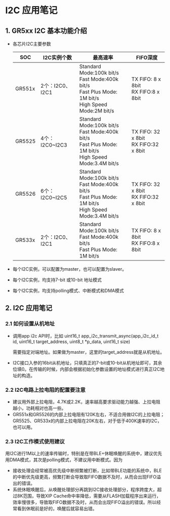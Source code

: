 # I2C 应用笔记 #


## 1. GR5xx I2C 基本功能介绍

- 各芯片I2C主要参数

  | SOC    | I2C实例个数     | 最高速率                                                     | FIFO深度                                  |
  | ------ | --------------- | ------------------------------------------------------------ | ----------------------------------------- |
  | GR551x | 2个：I2C0、I2C1 | Standard Mode:100k bit/s<br />Fast Mode:400k bit/s<br />Fast Plus Mode: 1M bit/s<br />High Speed Mode:2M bit/s | TX FIFO: 8 x 8bit<br />RX FIFO:8 x 8bit   |
  | GR5525 | 4个：I2C0~I2C3  | Standard Mode:100k bit/s<br />Fast Mode:400k bit/s<br />Fast Plus Mode: 1M bit/s<br />High Speed Mode:3.4M bit/s | TX FIFO: 32 x 8bit<br />RX FIFO:32 x 8bit |
  | GR5526 | 6个：I2C0~I2C5  | Standard Mode:100k bit/s<br />Fast Mode:400k bit/s<br />Fast Plus Mode: 1M bit/s<br />High Speed Mode:3.4M bit/s | TX FIFO: 32 x 8bit<br />RX FIFO:32 x 8bit |
  | GR533x | 2个：I2C0、I2C1 | Standard Mode:100k bit/s<br />Fast Mode:400k bit/s<br />Fast Plus Mode: 1M bit/s | TX FIFO: 8 x 8bit<br />RX FIFO:8 x 8bit   |

- 每个I2C实例，可以配置为master，也可以配置为slaver。

- 每个I2C实例，均支持7-bit 或10-bit 地址模式

- 每个I2C实例，均支持polling模式、中断模式和DMA模式



## 2. I2C 应用笔记

### 2.1 如何设置从机地址

- 调用app i2c API时，比如
  uint16_t app_i2c_transmit_async(app_i2c_id_t id, uint16_t target_address, uint8_t *p_data, uint16_t size)

  需要指定对端地址。如果做为master，这里的target_address就是从机地址。

- I2C接口入参的16bit从机地址，只填真正的7-bit或10-bit从机地址即可，其余位填0。在传输的时候，内部会根据初始化参数设置的地址模式进行真正I2C地址的构造。

### 2.2 I2C电路上拉电阻的配置要注意

- 建议用外部上拉电阻，4.7K或2.2K，速率越高要求驱动能力越强、上拉电阻越小，功耗相对也高一些。
- GR551x和GR5526的内部上拉电阻有120K左右，不适合用做I2C的上拉电阻；GR5525、GR533x的内部上拉电阻在20K左右，对于低于400K速率的I2C，也可以用。

### 2.3 I2C工作模式使用建议

​	用I2C进行1M以上的速率传输时，特别是在带BLE+休眠唤醒的系统中，建议优先用DMA模式，其次是polling模式，不建议用中断模式。因为

- 接收处理会经常被高优先级中断频繁被打断，比如带BLE功能的系统中，BLE的中断优先级更高，频繁打断会导致取FIFO数据不及时，从而会出现FIFO溢出的错误。
- 系统休眠唤醒后，从唤醒处理部分再跳到I2C接收处理部分，程序跨度大，超过8K范围，导致XIP Cache命中率降低，需要从FLASH加载程序出来运行，效率慢很多，导致取FIFO数据不及时，从而会出现FIFO溢出的错误。所以经常看到休眠前是好的，唤醒后就容易出错。

